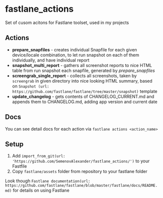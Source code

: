 # fastlane_actions
Set of cusom acitons for Fastlane toolset, used in my projects

## Actions
* __prepare_snapfiles__ - creates individual Snapfile for each given device/locale combination, to let run snapshot on each of them individually, and have individual report 
* __snapshot_multi_report__ - gathers all screenshot reports to nice HTML table from run snapshot each snapfile, generated by _prepare_snapfiles_
* __screengrab_single_report__ - collects all screenshots, taken by `screengrab` in given directory into nice looking HTML summary, based on `Snapshot (url: https://github.com/fastlane/fastlane/tree/master/snapshot)` template
* __update_changelog__ - gets contents of CHANGELOG_CURRENT.md and appends them to CHANGELOG.md, adding app version and current date

## Docs
You can see detail docs for each action via `fastlane actions <action_name>`

## Setup
1. Add `import_from_git(url: 'https://github.com/SemenovAlexander/fastlane_actions/')` to your Fastfile
2. Copy `fastlane/assets` folder from repository to your fastlane folder

Look though `Fastlane documentation(url: https://github.com/fastlane/fastlane/blob/master/fastlane/docs/README.md)` for details on using Fastlane

